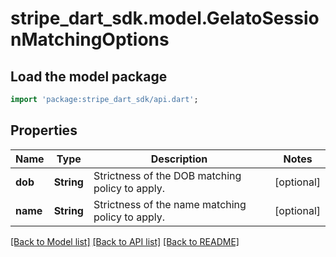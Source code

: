 # stripe_dart_sdk.model.GelatoSessionMatchingOptions

## Load the model package
```dart
import 'package:stripe_dart_sdk/api.dart';
```

## Properties
Name | Type | Description | Notes
------------ | ------------- | ------------- | -------------
**dob** | **String** | Strictness of the DOB matching policy to apply. | [optional] 
**name** | **String** | Strictness of the name matching policy to apply. | [optional] 

[[Back to Model list]](../README.md#documentation-for-models) [[Back to API list]](../README.md#documentation-for-api-endpoints) [[Back to README]](../README.md)


